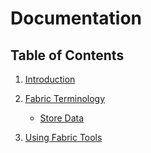# Documentation
## Table of Contents
1. [Introduction](#introduction)

2. [Fabric Terminology](./fabric_terminology)
    - [Store Data](./terminology/store_data)

3. [Using Fabric Tools](#using_fabric_tools)

